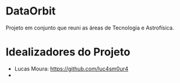 # DataOrbit
Projeto em conjunto que reuni as áreas de Tecnologia e Astrofísica. 

# Idealizadores do Projeto
- Lucas Moura: https://github.com/luc4sm0ur4
- 
